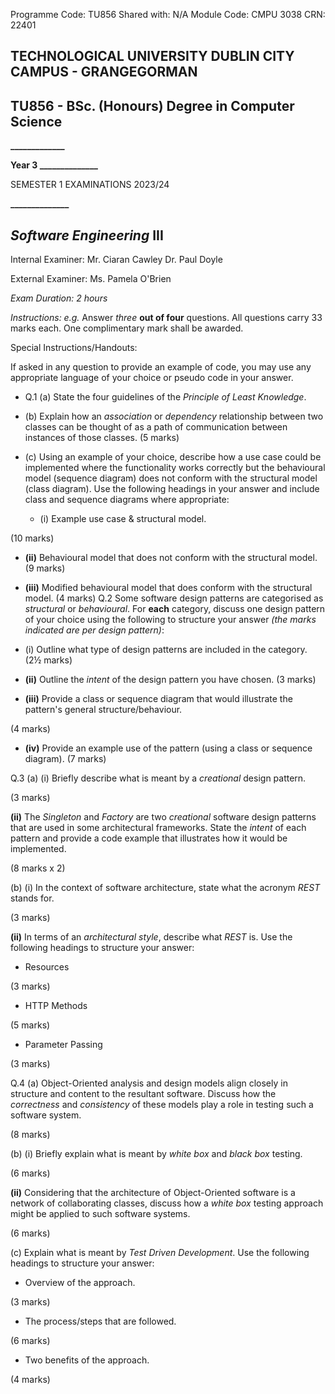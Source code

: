 Programme Code: TU856 Shared with: N/A Module Code: CMPU 3038 CRN: 22401

## **TECHNOLOGICAL UNIVERSITY DUBLIN CITY CAMPUS - GRANGEGORMAN**

## TU856 - BSc. (Honours) Degree in Computer Science

**_____________** 

**Year 3 ______________** 

SEMESTER 1 EXAMINATIONS 2023/24

**______________** 

## *Software Engineering* III

Internal Examiner: Mr. Ciaran Cawley Dr. Paul Doyle

External Examiner: Ms. Pamela O'Brien

*Exam Duration: 2 hours*

*Instructions: e.g.* Answer *three* **out of four** questions. All questions carry 33 marks each. One complimentary mark shall be awarded.

Special Instructions/Handouts:

If asked in any question to provide an example of code, you may use any appropriate language of your choice or pseudo code in your answer.

- Q.1 (a) State the four guidelines of the *Principle of Least Knowledge*.
- (b) Explain how an *association* or *dependency* relationship between two classes can be thought of as a path of communication between instances of those classes.
(5 marks)

- (c) Using an example of your choice, describe how a use case could be implemented where the functionality works correctly but the behavioural model (sequence diagram) does not conform with the structural model (class diagram). Use the following headings in your answer and include class and sequence diagrams where appropriate:
	- (i) Example use case & structural model.

(10 marks)

- **(ii)** Behavioural model that does not conform with the structural model.
(9 marks)

- **(iii)** Modified behavioural model that does conform with the structural model. (4 marks)
Q.2 Some software design patterns are categorised as *structural* or *behavioural*. For **each** category, discuss one design pattern of your choice using the following to structure your answer *(the marks indicated are per design pattern)*:

- (i) Outline what type of design patterns are included in the category. (2½ marks)
- **(ii)** Outline the *intent* of the design pattern you have chosen. (3 marks)
- **(iii)** Provide a class or sequence diagram that would illustrate the pattern's general structure/behaviour.

(4 marks)

- **(iv)** Provide an example use of the pattern (using a class or sequence diagram).
(7 marks)

Q.3 (a) (i) Briefly describe what is meant by a *creational* design pattern.

(3 marks)

**(ii)** The *Singleton* and *Factory* are two *creational* software design patterns that are used in some architectural frameworks. State the *intent* of each pattern and provide a code example that illustrates how it would be implemented.

(8 marks x 2)

(b) (i) In the context of software architecture, state what the acronym *REST* stands for.

(3 marks)

**(ii)** In terms of an *architectural style*, describe what *REST* is. Use the following headings to structure your answer:

- Resources

(3 marks)

- HTTP Methods

(5 marks)

- Parameter Passing

(3 marks)

Q.4 (a) Object-Oriented analysis and design models align closely in structure and content to the resultant software. Discuss how the *correctness* and *consistency* of these models play a role in testing such a software system.

(8 marks)

(b) (i) Briefly explain what is meant by *white box* and *black box* testing.

(6 marks)

**(ii)** Considering that the architecture of Object-Oriented software is a network of collaborating classes, discuss how a *white box* testing approach might be applied to such software systems.

(6 marks)

(c) Explain what is meant by *Test Driven Development*. Use the following headings to structure your answer:

- Overview of the approach.

(3 marks)

- The process/steps that are followed.

(6 marks)

- Two benefits of the approach.

(4 marks)

